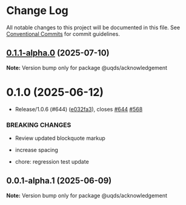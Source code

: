 # Change Log

All notable changes to this project will be documented in this file.
See [Conventional Commits](https://conventionalcommits.org) for commit guidelines.

## [0.1.1-alpha.0](https://github.com/uq-its-ss/design-system/compare/@uqds/acknowledgement@0.1.0...@uqds/acknowledgement@0.1.1-alpha.0) (2025-07-10)

**Note:** Version bump only for package @uqds/acknowledgement

# 0.1.0 (2025-06-12)

- Release/1.0.6 (#644) ([e032fa3](https://github.com/uq-its-ss/design-system/commit/e032fa34747b1108429c67e26351d9b7f836efb0)), closes [#644](https://github.com/uq-its-ss/design-system/issues/644) [#568](https://github.com/uq-its-ss/design-system/issues/568)

### BREAKING CHANGES

- Review updated blockquote markup

- increase spacing

- chore: regression test update

## 0.0.1-alpha.1 (2025-06-09)

**Note:** Version bump only for package @uqds/acknowledgement
